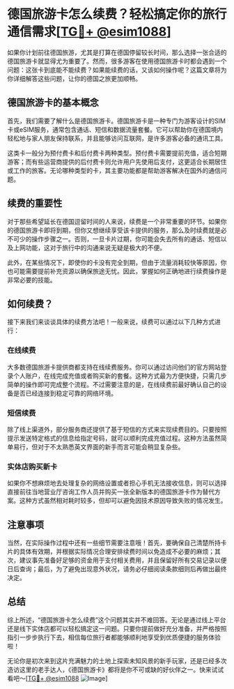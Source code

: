 # 德国旅游卡怎么续费？轻松搞定你的旅行通信需求[[TG💪+ @esim1088](https://t.me/s/esim1088)]

如果你计划前往德国旅游，尤其是打算在德国停留较长时间，那么选择一张合适的德国旅游卡就显得尤为重要了。然而，很多游客在使用德国旅游卡时都会遇到一个问题：这张卡到底能不能续费？如果能续费的话，又该如何操作呢？这篇文章将为你详细解答这些问题，让你的德国之旅更加顺畅。

## 德国旅游卡的基本概念

首先，我们需要了解什么是德国旅游卡。德国旅游卡是一种专门为游客设计的SIM卡或eSIM服务，通常包含通话、短信和数据流量套餐。它可以帮助你在德国境内轻松地与家人朋友保持联系，并且能够访问互联网，是许多游客必备的通讯工具。

这类卡一般分为预付费卡和后付费卡两种类型。预付费卡需要提前充值，适合短期游客；而有些运营商提供的后付费卡则允许用户先使用后支付，这更适合长期居住或工作的旅客。无论哪种类型的卡，其主要功能都是帮助游客解决在国外的通信问题。

## 续费的重要性

对于那些希望延长在德国逗留时间的人来说，续费是一个非常重要的环节。如果你的德国旅游卡即将到期，但你又想继续享受该卡提供的服务，那么及时续费就是必不可少的操作步骤之一。否则，一旦卡片过期，你可能会失去所有的通话、短信以及上网功能，这对于旅行中的沟通来说无疑是极大的不便。

此外，在某些情况下，即使你的卡没有完全到期，但由于流量消耗较快等原因，你也可能需要提前补充资源以确保旅途无忧。因此，掌握如何正确地进行续费操作是非常必要的技能。

## 如何续费？

接下来我们来谈谈具体的续费方法吧！一般来说，续费可以通过以下几种方式进行：

### 在线续费

大多数德国旅游卡提供商都支持在线续费服务。你可以通过访问他们的官方网站登录个人账户，在线完成充值或者购买新的套餐。这种方式最为方便快捷，只需几步简单的操作即可完成整个流程。不过需要注意的是，在线续费前最好确认自己的设备是否已经连接到稳定可靠的网络环境。

### 短信续费

除了线上渠道外，部分服务商还提供了基于短信的方式来实现续费目的。只要按照提示发送特定格式的信息给指定号码，就可以顺利完成充值过程。这种方法虽然简单易行，但对于不太熟悉英文界面的新手而言可能会稍显复杂些。

### 实体店购买新卡

如果你不想麻烦地去处理复杂的网络设置或者担心手机无法接收信息，则可以选择直接前往当地营业厅咨询工作人员并购买一张全新版本的德国旅游卡作为替代方案。这种方式虽然相对耗时较多，但却可以避免因技术原因导致失败的情况发生。

## 注意事项

当然，在实际操作过程中还有一些细节需要注意哦！首先，要确保自己清楚所持卡片的具体有效期，并根据实际情况合理安排续费时间以免造成不必要的麻烦；其次，建议事先准备好足够的资金用于支付相关费用，并且保留好所有交易记录以便日后查询；最后，为了避免出现意外状况，请务必仔细阅读条款细则后再做出最终决定。

## 总结

综上所述，“德国旅游卡怎么续费”这个问题其实并不难回答。无论是通过线上平台还是线下实体店都可以轻松搞定这一问题。只要你提前做好充分准备，并严格按照指引一步步执行下去，相信每位旅行者都能够顺利地享受到优质便捷的服务体验啦！

无论你是初次来到这片充满魅力的土地上探索未知风景的新手玩家，还是已经多次造访这里的老手达人，《德国旅游卡》都将是你不可或缺的好伙伴之一。快来试试看吧～[[TG💪+ @esim1088](https://t.me/s/esim1088) ![Image](https://i.postimg.cc/4NQfJmqS/Snipaste-2025-05-13-00-14-12.png)]